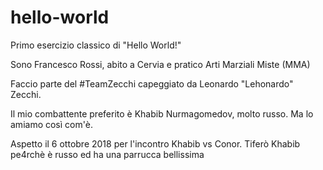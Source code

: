 # hello-world
Primo esercizio classico di "Hello World!"

Sono Francesco Rossi, abito a Cervia e pratico Arti Marziali Miste (MMA)

Faccio parte del #TeamZecchi capeggiato da Leonardo "Lehonardo" Zecchi.

Il mio combattente preferito è Khabib Nurmagomedov, molto russo. Ma lo amiamo così com'è.

Aspetto il 6 ottobre 2018 per l'incontro Khabib vs Conor. Tiferò Khabib pe4rchè è russo ed ha una parrucca bellissima 
